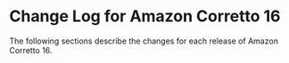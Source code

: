 # Change Log for Amazon Corretto 16

The following sections describe the changes for each release of Amazon Corretto 16.
